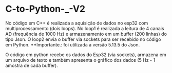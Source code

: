 # C-to-Python-_-V2

No código em C++ é realizada a aquisição de dados no esp32 com multiprocessamento (dois loops). No loop1 é realizada a leitura de 4 canais AD (frequência de 1000 Hz) e armazenamento em um buffer (200 linhas) do tipo Json. O loop2 envia o buffer via sockets para ser recebido no código em Python. 
**Importante.: foi utilizada a versão 5.13.5 do Json. 

O código em python recebe os dados do Esp32 (via sockets), armazena em um arquivo de texto e também apresenta o gráfico dos dados (5 Hz - 1 amostra de cada buffer).  

